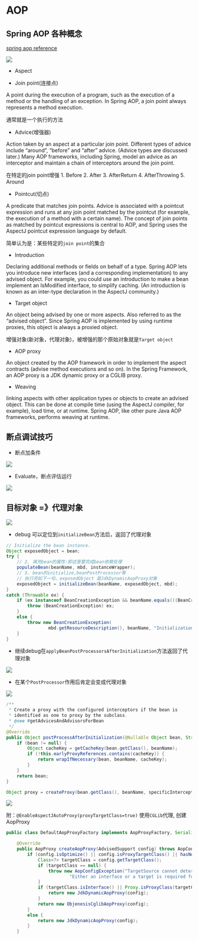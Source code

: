 # AOP

## Spring AOP 各种概念

<a href="https://docs.spring.io/spring/docs/5.1.3.RELEASE/spring-framework-reference/core.html#aop" target="_blank">spring aop reference</a>

![](../../imgs/aop.png)


* Aspect

* Join point(连接点)

A point during the execution of a program, such as the execution of a method or the handling of an exception. In Spring AOP, a join point always represents a method execution.

通常就是一个执行的方法

* Advice(增强器)

Action taken by an aspect at a particular join point. Different types of advice include “around”, “before” and “after” advice. (Advice types are discussed later.) Many AOP frameworks, including Spring, model an advice as an interceptor and maintain a chain of interceptors around the join point.

在特定的join point增强
    1. Before
    2. After
    3. AfterReturn
    4. AfterThrowing
    5. Around

* Pointcut(切点)

A predicate that matches join points. Advice is associated with a pointcut expression and runs at any join point matched by the pointcut (for example, the execution of a method with a certain name). The concept of join points as matched by pointcut expressions is central to AOP, and Spring uses the AspectJ pointcut expression language by default.

简单认为是：某些特定的`join point`的集合

* Introduction

 Declaring additional methods or fields on behalf of a type. Spring AOP lets you introduce new interfaces (and a corresponding implementation) to any advised object. For example, you could use an introduction to make a bean implement an IsModified interface, to simplify caching. (An introduction is known as an inter-type declaration in the AspectJ community.)

* Target object

An object being advised by one or more aspects. Also referred to as the “advised object”. Since Spring AOP is implemented by using runtime proxies, this object is always a proxied object.

增强对象(新对象，代理对象)，被增强的那个原始对象就是`Target object`

* AOP proxy

An object created by the AOP framework in order to implement the aspect contracts (advise method executions and so on). In the Spring Framework, an AOP proxy is a JDK dynamic proxy or a CGLIB proxy.

* Weaving

linking aspects with other application types or objects to create an advised object. This can be done at compile time (using the AspectJ compiler, for example), load time, or at runtime. Spring AOP, like other pure Java AOP frameworks, performs weaving at runtime.

## 断点调试技巧

* 断点加条件

![](../../imgs/debug_01.png)

* Evaluate，断点评估运行

![](../../imgs/debug_02.png)


## 目标对象 =》代理对象

![](../../imgs/aop_proxy_jdk.png)

* debug 可以定位到`initializeBean`方法后，返回了代理对象

```java
// Initialize the bean instance.
Object exposedObject = bean;
try {
    // 2. 填充bean的属性:即这里要完成bean依赖处理
    populateBean(beanName, mbd, instanceWrapper);
    // 3. bean的initialize,beanPostProcessor等
    // 执行完如下一句，exposedObject 是JdkDynamicAopProxy对象
    exposedObject = initializeBean(beanName, exposedObject, mbd);
}
catch (Throwable ex) {
    if (ex instanceof BeanCreationException && beanName.equals(((BeanCreationException) ex).getBeanName())) {
        throw (BeanCreationException) ex;
    }
    else {
        throw new BeanCreationException(
                mbd.getResourceDescription(), beanName, "Initialization of bean failed", ex);
    }
}
```

* 继续debug在`applyBeanPostProcessorsAfterInitialization`方法返回了代理对象

![](../../imgs/aop_postProcessors.png)

* 在某个`PostProcessor`作用后肯定会变成代理对象

![](../../imgs/aop_postProcessor.png)


```java
/**
 * Create a proxy with the configured interceptors if the bean is
 * identified as one to proxy by the subclass.
 * @see #getAdvicesAndAdvisorsForBean
 */
@Override
public Object postProcessAfterInitialization(@Nullable Object bean, String beanName) {
    if (bean != null) {
        Object cacheKey = getCacheKey(bean.getClass(), beanName);
        if (!this.earlyProxyReferences.contains(cacheKey)) {
            return wrapIfNecessary(bean, beanName, cacheKey);
        }
    }
    return bean;
}
```


```java
Object proxy = createProxy(bean.getClass(), beanName, specificInterceptors, new SingletonTargetSource(bean));
```

![](../../imgs/aop_proxy.png)

附：`@EnableAspectJAutoProxy(proxyTargetClass=true)` 使用`CGLib`代理, 创建AopProxy

```java
public class DefaultAopProxyFactory implements AopProxyFactory, Serializable {

	@Override
	public AopProxy createAopProxy(AdvisedSupport config) throws AopConfigException {
		if (config.isOptimize() || config.isProxyTargetClass() || hasNoUserSuppliedProxyInterfaces(config)) {
			Class<?> targetClass = config.getTargetClass();
			if (targetClass == null) {
				throw new AopConfigException("TargetSource cannot determine target class: " +
						"Either an interface or a target is required for proxy creation.");
			}
			if (targetClass.isInterface() || Proxy.isProxyClass(targetClass)) {
				return new JdkDynamicAopProxy(config);
			}
			return new ObjenesisCglibAopProxy(config);
		}
		else {
			return new JdkDynamicAopProxy(config);
		}
	}
```
